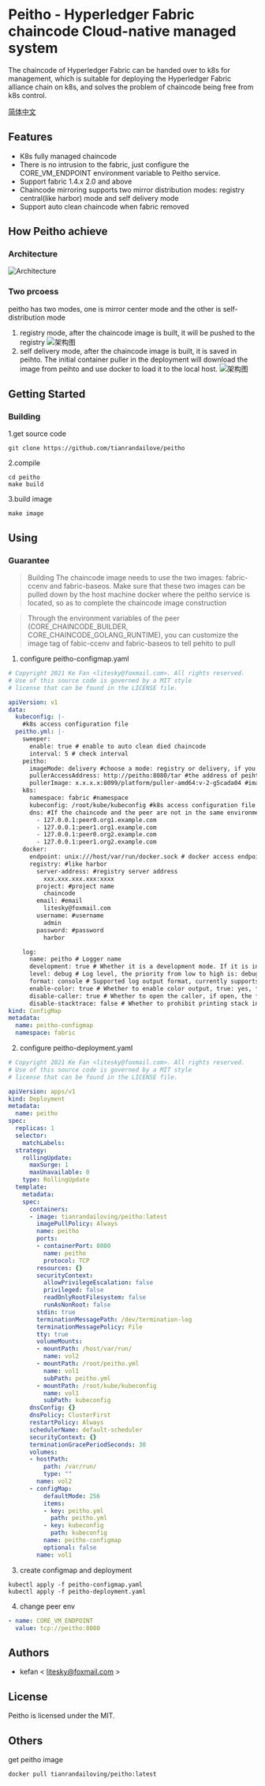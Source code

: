 
# Peitho - Hyperledger Fabric chaincode Cloud-native managed system

The chaincode of Hyperledger Fabric can be handed over to k8s for management, which is suitable for deploying the Hyperledger Fabric alliance chain on k8s, and solves the problem of chaincode being free from k8s control.

[简体中文](./README_zh.md)
## Features
- K8s fully managed chaincode
- There is no intrusion to the fabric, just configure the CORE_VM_ENDPOINT environment variable to Peitho service.
- Support fabric 1.4.x 2.0 and above
- Chaincode mirroring supports two mirror distribution modes: registry central(like harbor) mode and self delivery mode
- Support auto clean chaincode when fabric removed
## How Peitho achieve
### Architecture
![Architecture](./docs/images/peitho-architecture.png)
### Two prcoess
peitho has two modes, one is mirror center mode and the other is self-distribution mode
1. registry mode, after the chaincode image is built, it will be pushed to the registry
   ![架构图](./docs/images/registry_mode.png)
2. self delivery mode, after the chaincode image is built, it is saved in peihto. The initial container puller in the deployment will download the image from peihto and use docker to load it to the local host.
   ![架构图](./docs/images/self_delivery_mode.png)

## Getting Started
### Building
1.get source code
```shell
git clone https://github.com/tianrandailove/peitho
```
2.compile
```shell
cd peitho
make build
```
3.build image
```shell
make image
```
## Using
### Guarantee
> Building The chaincode image needs to use the two images: fabric-ccenv and fabric-baseos. Make sure that these two images can be pulled down by the host machine docker where the peitho service is located, so as to complete the chaincode image construction

> Through the environment variables of the peer (CORE_CHAINCODE_BUILDER, CORE_CHAINCODE_GOLANG_RUNTIME), you can customize the image tag of fabic-ccenv and fabric-baseos to tell pehito to pull
1. configure peitho-configmap.yaml
```yaml
# Copyright 2021 Ke Fan <litesky@foxmail.com>. All rights reserved.
# Use of this source code is governed by a MIT style
# license that can be found in the LICENSE file.

apiVersion: v1
data:
  kubeconfig: |-
    #k8s access configuration file
  peitho.yml: |-
    sweeper:
      enable: true # enable to auto clean died chaincode
      interval: 5 # check interval 
    peitho:
      imageMode: delivery #choose a mode: registry or delivery, if you choose registry, please configure docker.registry
      pullerAccessAddress: http://peitho:8080/tar #the address of peihto to download image tar
      pullerImage: x.x.x.x:8099/platform/puller-amd64:v-2-g5cada04 #image tag of puller, the initcontainer of chaincode deployment
    k8s:
      namespace: fabric #namespace 
      kubeconfig: /root/kube/kubeconfig #k8s access configuration file path
      dns: #If the chaincode and the peer are not in the same environment, the peer address resolution needs to be configured
        - 127.0.0.1:peer0.org1.example.com
        - 127.0.0.1:peer1.org1.example.com
        - 127.0.0.1:peer0.org2.example.com
        - 127.0.0.1:peer1.org2.example.com
    docker:
      endpoint: unix:///host/var/run/docker.sock # docker access endpoint
      registry: #like harbor
        server-address: #registry server address
          xxx.xxx.xxx.xxx:xxxx
        project: #project name
          chaincode
        email: #email
          litesky@foxmail.com
        username: #username
          admin
        password: #password
          harbor

    log:
      name: peitho # Logger name 
      development: true # Whether it is a development mode. If it is in development mode, the stack trace will be performed on DPanicLevel.
      level: debug # Log level, the priority from low to high is: debug, info, warn, error, dpanic, panic, fatal.
      format: console # Supported log output format, currently supports console and json. The console is actually the text format.
      enable-color: true # Whether to enable color output, true: yes, false: no
      disable-caller: true # Whether to open the caller, if open, the file, function and line number of the call log will be displayed in the log
      disable-stacktrace: false # Whether to prohibit printing stack information at panic and above levels
kind: ConfigMap
metadata:
  name: peitho-configmap
  namespace: fabric

```
2. configure peitho-deployment.yaml
```yaml
# Copyright 2021 Ke Fan <litesky@foxmail.com>. All rights reserved.
# Use of this source code is governed by a MIT style
# license that can be found in the LICENSE file.

apiVersion: apps/v1
kind: Deployment
metadata:
  name: peitho
spec:
  replicas: 1
  selector:
    matchLabels:
  strategy:
    rollingUpdate:
      maxSurge: 1
      maxUnavailable: 0
    type: RollingUpdate
  template:
    metadata:
    spec:
      containers:
      - image: tianrandailoving/peitho:latest
        imagePullPolicy: Always
        name: peitho
        ports:
        - containerPort: 8080
          name: peitho
          protocol: TCP
        resources: {}
        securityContext:
          allowPrivilegeEscalation: false
          privileged: false
          readOnlyRootFilesystem: false
          runAsNonRoot: false
        stdin: true
        terminationMessagePath: /dev/termination-log
        terminationMessagePolicy: File
        tty: true
        volumeMounts:
        - mountPath: /host/var/run/
          name: vol2
        - mountPath: /root/peitho.yml
          name: vol1
          subPath: peitho.yml
        - mountPath: /root/kube/kubeconfig
          name: vol1
          subPath: kubeconfig
      dnsConfig: {}
      dnsPolicy: ClusterFirst
      restartPolicy: Always
      schedulerName: default-scheduler
      securityContext: {}
      terminationGracePeriodSeconds: 30
      volumes:
      - hostPath:
          path: /var/run/
          type: ""
        name: vol2
      - configMap:
          defaultMode: 256
          items:
          - key: peitho.yml
            path: peitho.yml
          - key: kubeconfig
            path: kubeconfig
          name: peitho-configmap
          optional: false
        name: vol1
```
3. create configmap and deployment
```shell
kubectl apply -f peitho-configmap.yaml
kubectl apply -f peitho-deployment.yaml
```
4. change peer env
```yaml
- name: CORE_VM_ENDPOINT
  value: tcp://peitho:8080
```
## Authors

- kefan < litesky@foxmail.com >

## License
Peitho is licensed under the MIT.
## Others
get peitho image
```shell
docker pull tianrandailoving/peitho:latest
```